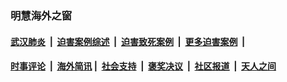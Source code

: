 
### 明慧海外之窗

####  [武汉肺炎](indexes/365.md?t=07140200) &nbsp;|&nbsp;  [迫害案例综述](indexes/328.md?t=07140200) &nbsp;|&nbsp; [迫害致死案例](indexes/277.md?t=07140200)  &nbsp;|&nbsp; [更多迫害案例](indexes/81.md?t=07140200)  &nbsp;|&nbsp; 
####  [时事评论](indexes/19.md?t=07140200) &nbsp;|&nbsp; [海外简讯](indexes/245.md?t=07140200)&nbsp;|&nbsp;  [社会支持](indexes/140.md?t=07140200) &nbsp;|&nbsp; [褒奖决议](indexes/282.md?t=07140200) &nbsp;|&nbsp; [社区报道](indexes/91.md?t=07140200)  &nbsp;|&nbsp; [天人之间](indexes/78.md?t=07140200) 

